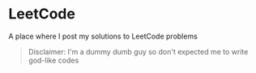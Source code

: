 # LeetCode
A place where I post my solutions to LeetCode problems
> Disclaimer: I'm a dummy dumb guy so don't expected me to write god-like codes
